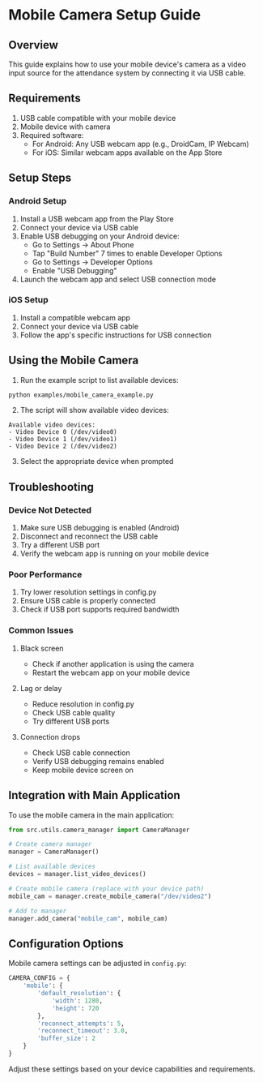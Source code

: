 # Mobile Camera Setup Guide

## Overview
This guide explains how to use your mobile device's camera as a video input source for the attendance system by connecting it via USB cable.

## Requirements
1. USB cable compatible with your mobile device
2. Mobile device with camera
3. Required software:
   - For Android: Any USB webcam app (e.g., DroidCam, IP Webcam)
   - For iOS: Similar webcam apps available on the App Store

## Setup Steps

### Android Setup
1. Install a USB webcam app from the Play Store
2. Connect your device via USB cable
3. Enable USB debugging on your Android device:
   - Go to Settings → About Phone
   - Tap "Build Number" 7 times to enable Developer Options
   - Go to Settings → Developer Options
   - Enable "USB Debugging"
4. Launch the webcam app and select USB connection mode

### iOS Setup
1. Install a compatible webcam app
2. Connect your device via USB cable
3. Follow the app's specific instructions for USB connection

## Using the Mobile Camera

1. Run the example script to list available devices:
```bash
python examples/mobile_camera_example.py
```

2. The script will show available video devices:
```
Available video devices:
- Video Device 0 (/dev/video0)
- Video Device 1 (/dev/video1)
- Video Device 2 (/dev/video2)
```

3. Select the appropriate device when prompted

## Troubleshooting

### Device Not Detected
1. Make sure USB debugging is enabled (Android)
2. Disconnect and reconnect the USB cable
3. Try a different USB port
4. Verify the webcam app is running on your mobile device

### Poor Performance
1. Try lower resolution settings in config.py
2. Ensure USB cable is properly connected
3. Check if USB port supports required bandwidth

### Common Issues
1. Black screen
   - Check if another application is using the camera
   - Restart the webcam app on your mobile device
   
2. Lag or delay
   - Reduce resolution in config.py
   - Check USB cable quality
   - Try different USB ports

3. Connection drops
   - Check USB cable connection
   - Verify USB debugging remains enabled
   - Keep mobile device screen on

## Integration with Main Application

To use the mobile camera in the main application:

```python
from src.utils.camera_manager import CameraManager

# Create camera manager
manager = CameraManager()

# List available devices
devices = manager.list_video_devices()

# Create mobile camera (replace with your device path)
mobile_cam = manager.create_mobile_camera("/dev/video2")

# Add to manager
manager.add_camera("mobile_cam", mobile_cam)
```

## Configuration Options

Mobile camera settings can be adjusted in `config.py`:

```python
CAMERA_CONFIG = {
    'mobile': {
        'default_resolution': {
            'width': 1280,
            'height': 720
        },
        'reconnect_attempts': 5,
        'reconnect_timeout': 3.0,
        'buffer_size': 2
    }
}
```

Adjust these settings based on your device capabilities and requirements.